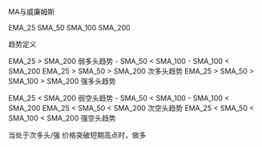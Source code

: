 MA与威廉姆斯

EMA_25
SMA_50
SMA_100
SMA_200

趋势定义

EMA_25 > SMA_200 弱多头趋势
	- SMA_50 < SMA_100 
	- SMA_100 < SMA_200
EMA_25 > SMA_50 > SMA_200 次多头趋势
EMA_25 > SMA_50 > SMA_100 > SMA_200 强多头趋势

EMA_25 < SMA_200 弱空头趋势
	- SMA_50 < SMA_100 
	- SMA_100 < SMA_200
EMA_25 < SMA_50 < SMA_200 次空头趋势
EMA_25 < SMA_50 < SMA_100 < SMA_200 强空头趋势


当处于次多头/强
价格突破短期高点时，做多
